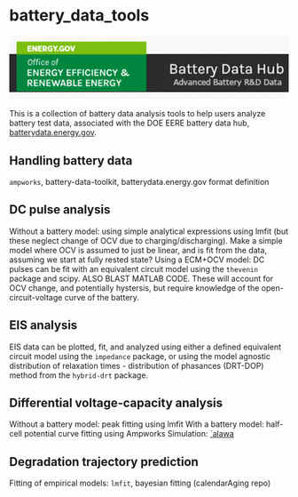# battery_data_tools
![logo](assets/logo.png)

This is a collection of battery data analysis tools to help users analyze battery test data, associated with the DOE EERE battery data hub, [batterydata.energy.gov](https://batterydata.energy.gov/).

## Handling battery data
`ampworks`, battery-data-toolkit, batterydata.energy.gov format definition

## DC pulse analysis
Without a battery model: using simple analytical expressions using lmfit (but these neglect change of OCV due to charging/discharging).
Make a simple model where OCV is assumed to just be linear, and is fit from the data, assuming we start at fully rested state?
Using a ECM+OCV model: DC pulses can be fit with an equivalent circuit model using the `thevenin` package and scipy. ALSO BLAST MATLAB CODE. These will account for OCV change, and potentially hystersis, but require knowledge of the open-circuit-voltage curve of the battery.

## EIS analysis
EIS data can be plotted, fit, and analyzed using either a defined equivalent circuit model using the `impedance` package, or using the model agnostic distribution of relaxation times - distribution of phasances (DRT-DOP) method from the `hybrid-drt` package.

## Differential voltage-capacity analysis
Without a battery model: peak fitting using lmfit
With a battery model: half-cell potential curve fitting using Ampworks
Simulation: [`alawa](https://www.hnei.hawaii.edu/alawa/) 

## Degradation trajectory prediction
Fitting of empirical models: `lmfit`, bayesian fitting (calendarAging repo)


